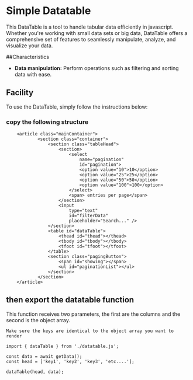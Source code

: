 # Simple Datatable

This DataTable is a tool to handle tabular data efficiently in javascript. Whether you're working with small data sets or big data, DataTable offers a comprehensive set of features to seamlessly manipulate, analyze, and visualize your data.

##Characteristics

- **Data manipulation:** Perform operations such as filtering and sorting data with ease.

## Facility

To use the DataTable, simply follow the instructions below:


### copy the following structure

```
  	<article class="mainContainer">
			<section class="container">
				<section class="tableHead">
					<section>
						<select
							name="pagination"
							id="pagination">
							<option value="10">10</option>
							<option value="25">25</option>
							<option value="50">50</option>
							<option value="100">100</option>
						</select>
						<span> entries per page</span>
					</section>
					<input
						type="text"
						id="filterData"
						placeholder="Search..." />
				</section>
				<table id="dataTable">
					<thead id="thead"></thead>
					<tbody id="tbody"></tbody>
					<tfoot id="tfoot"></tfoot>
				</table>
				<section class="pagingButton">
					<span id="showing"></span>
					<ul id="paginationList"></ul>
				</section>
			</section>
	</article>
```

## then export the datatable function
This function receives two parameters, the first are the columns and the second is the object array.


`Make sure the keys are identical to the object array you want to render`


```
import { dataTable } from './datatable.js';

const data = await getData();
const head = ['key1', 'key2', 'key3', 'etc....'];

dataTable(head, data);
```




